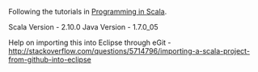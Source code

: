 Following the tutorials in [Programming in Scala](http://www.amazon.com/Programming-Scala-Comprehensive-Step-Step/dp/0981531644).

Scala Version - 2.10.0
Java Version - 1.7.0_05

Help on importing this into Eclipse through eGit - http://stackoverflow.com/questions/5714796/importing-a-scala-project-from-github-into-eclipse
